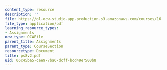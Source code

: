 ```yaml
---
content_type: resource
description: ''
file: https://ol-ocw-studio-app-production.s3.amazonaws.com/courses/16-120-compressible-flow-spring-2003/06c45ba5cee97ba6dcffbcd49e7500b8_ps8v2.pdf
file_type: application/pdf
learning_resource_types:
- Assignments
ocw_type: OCWFile
parent_title: Assignments
parent_type: CourseSection
resourcetype: Document
title: ps8v2.pdf
uid: 06c45ba5-cee9-7ba6-dcff-bcd49e7500b8
---
```

